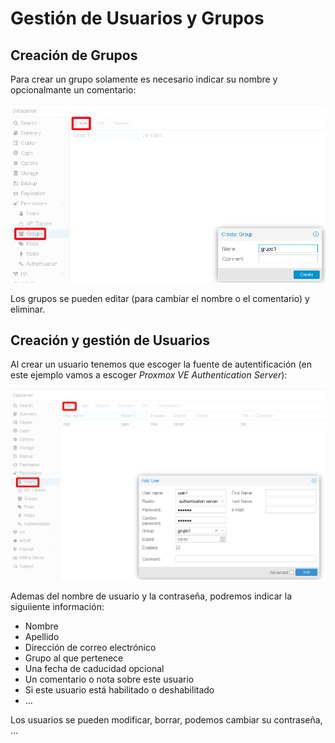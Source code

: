 # Gestión de Usuarios y Grupos

## Creación de Grupos

Para crear un grupo solamente es necesario indicar su nombre y opcionalmante un comentario:

![usuarios](img/usuario3.png)

Los grupos se pueden editar (para cambiar el nombre o el comentario) y eliminar.

## Creación y gestión de Usuarios

Al crear un usuario tenemos que escoger la fuente de autentificación (en este ejemplo vamos a escoger *Proxmox VE Authentication Server*):

![usuarios](img/usuario4.png)

Ademas del nombre de usuario y la contraseña, podremos indicar la siguiiente información:

* Nombre
* Apellido
* Dirección de correo electrónico
* Grupo al que pertenece
* Una fecha de caducidad opcional
* Un comentario o nota sobre este usuario
* Si este usuario está habilitado o deshabilitado
* ...

Los usuarios se pueden modificar, borrar, podemos cambiar su contraseña, ...

